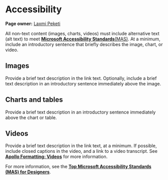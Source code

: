 # Accessibility

**Page owner:** [Laxmi Peketi](sree.peketi@microsoft.com)

All non-text content (images, charts, videos) must include alternative text (alt text) to meet [**Microsoft Accessibility Standards**(MAS)](https://microsoft.sharepoint.com/sites/accessibility/SitePages/Microsoft-Accessibility-Standards-(MAS).aspx).
At a minimum, include an introductory sentence that briefly describes the image, chart, or video.

## Images

Provide a brief text description in the link text. Optionally, include a brief text description in an introductory sentence immediately above the image.

## Charts and tables

Provide a brief text description in an introductory sentence immediately above the chart or table.

## Videos

Provide a brief text description in the link text, at a minimum. If possible, include closed captions in the video, and a link to a video transcript. See [**Apollo Formatting: Videos**](https://azsupportdocs.azurewebsites.net/playbook/ApolloFAQFormatting.html#videos) for more information.

For more information, see the [**Top Microsoft Accessibility Standards (MAS) for Designers**](https://microsoft.sharepoint.com/:w:/s/accessibility/EYMLhyJUw-pPp8B_OmgeFK4BaGeklhNXU8Da7A17ya-v_g?e=U9Fdrx).
